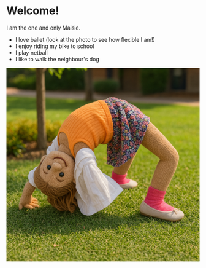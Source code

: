 # Welcome!

I am the one and only Maisie.

- I love ballet (look at the photo to see how flexible I am!)
- I enjoy riding my bike to school
- I play netball
- I like to walk the neighbour's dog

![Look how flexible I am!](bendy.png)
